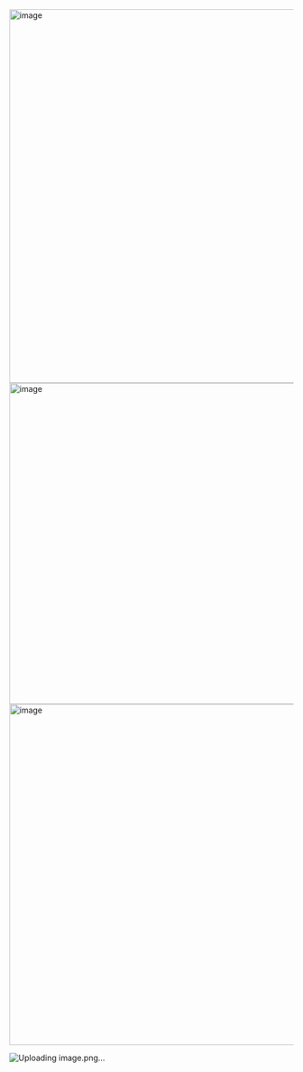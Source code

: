 <img width="662" alt="image" src="https://github.com/anuvaK/CSS-ASSIGNMENT02/assets/51732536/4c7a3ffe-aaaf-4ef7-b8c3-dcb833a2fba5">

<img width="569" alt="image" src="https://github.com/anuvaK/CSS-ASSIGNMENT02/assets/51732536/db0efefa-1a22-4ee5-ba66-0c18e3a9d3c1">

<img width="604" alt="image" src="https://github.com/anuvaK/CSS-ASSIGNMENT02/assets/51732536/59781c76-e900-4f96-8299-c134f4bfb1ff">

![Uploading image.png…]()

